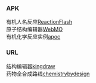 ### APK
有机人名反应[ReactionFlash](https://github.com/Benzyl-titanium/Benzyl-titanium-will/blob/4d466dbe2c38920d352c582ed8cdfdc8e72fabb9/APP/ReactionFlash.apk)  
原子结构编辑器[WebMO](https://github.com/Mulliken/szaboqc/releases/download/WebMO.apk)  
有机化学反应实例[apoc](https://github.com/Mulliken/szaboqc/releases/download/apoc.apk)  
### URL
结构编辑器[kingdraw](https://kingdraw.com/index?name=download)  
药物全合成路线[chemistrybydesign](https://chemistrybydesign.oia.arizona.edu/)
